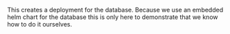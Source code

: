 This creates a deployment for the database. 
Because we use an embedded helm chart for the database this is only here to demonstrate that we know how to do it ourselves.